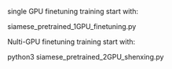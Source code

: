 single GPU finetuning training start with:

siamese_pretrained_1GPU_finetuning.py


Nulti-GPU finetuning training start with:

python3 siamese_pretrained_2GPU_shenxing.py